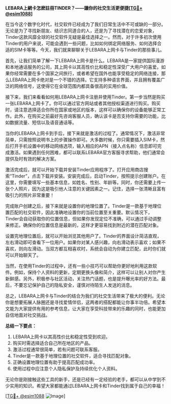 **LEBARA上網卡怎麽註冊TINDER？——讓你的社交生活更便捷[[TG💪+ @esim1088](https://t.me/s/esim1088)]**

在当今这个数字化时代，社交软件已经成为了我们日常生活中不可或缺的一部分。无论是为了寻找新朋友、结识志同道合的人，还是为了寻找潜在的恋爱对象，Tinder这款风靡全球的社交软件无疑是最佳选择之一。然而，对于许多初次使用Tinder的用户来说，可能会遇到一些问题，比如如何绑定网络服务、如何选择合适的SIM卡等等。今天，我们就来聊聊关于LEBARA上网卡与Tinder的那些事儿。

首先，让我们简单了解一下LEBARA上网卡是什么。LEBARA是一家提供国际漫游和本地通话服务的公司，其上网卡以其高性价比和稳定性深受广大用户的喜爱。如果你经常需要在多个国家之间旅行，或者希望在国外也能享受稳定的网络连接，那么LEBARA上网卡绝对是一个不错的选择。它支持多种语言界面，并且拥有覆盖广泛的网络信号，这使得它在全球范围内都具备很高的实用价值。

接下来，我们来看看如何用LEBARA上网卡注册并使用Tinder。第一步当然是购买一张LEBARA上网卡了。你可以通过官方网站或者其他授权渠道进行购买。购买时，请注意选择适合你所在国家或地区的版本，这样可以确保你的设备能够正常工作。此外，在购买之前最好先咨询客服人员，确认该卡是否支持你需要的功能，比如数据流量、短信以及语音通话等。

当你的LEBARA上网卡到手后，接下来就是激活的过程了。通常情况下，激活非常简单，只需按照说明书上的步骤操作即可。大多数时候，你只需要插入SIM卡，然后打开手机设置中的移动网络选项，输入相应的APN（接入点名称）信息即可完成激活。如果遇到任何困难，都可以联系LEBARA官方客服寻求帮助，他们通常会提供及时有效的解决方案。

激活完成后，就可以开始下载并安装Tinder应用程序了。打开应用商店搜索“Tinder”，点击下载并安装。安装完成后，启动Tinder，按照提示创建账户。在这里，你需要填写一些基本信息，如姓名、性别、年龄等。同时，你还需要上传一张个人照片，因为这是吸引他人注意的关键因素之一。记住，选择一张清晰且富有吸引力的照片非常重要！

完成账户创建之后，接下来就是设置你的地理位置了。Tinder是一款基于地理位置匹配的社交软件，因此准确地设置你的当前位置至关重要。默认情况下，Tinder会自动获取你的位置信息，但如果你发现定位不准确，可以通过手动调整来修正。确保你的位置信息是最新的，这样才更容易找到附近的潜在匹配对象。

设置完地理位置后，就可以开始浏览其他用户了。Tinder的界面设计简洁直观，左右滑动即可查看下一位用户。如果你对某人感兴趣，向右滑动表示喜欢；如果不喜欢，则向左滑动。当双方都互相喜欢时，系统会自动为你建立匹配，此时你们就可以开始聊天了。

当然，在使用Tinder的过程中，还有一些小技巧可以帮助你更好地利用这款软件。例如，保持个人资料的更新，定期更换头像和简介，这样可以让别人对你产生新鲜感。另外，积极参与社区活动，关注热门话题，也是提升曝光率的好方法。最后，不要忘记保护自己的隐私安全，谨慎对待陌生人发送的消息。

总之，LEBARA上网卡与Tinder的结合为我们的社交生活带来了极大的便利。无论你是想要拓展人脉圈还是寻找爱情伴侣，这两者的搭配都能让你事半功倍。希望本文能为大家提供有用的参考信息，让大家在享受科技带来的乐趣的同时，也能更加自信地面对社交挑战。

**总结一下要点：**
1. LEBARA上网卡以其高性价比和稳定性受到欢迎。
2. 购买时需选择适合自己所在地区的产品。
3. 激活过程通常很简单，若有问题可联系客服。
4. Tinder是一款基于地理位置的社交软件，适合寻找匹配对象。
5. 正确设置地理位置有助于提高匹配成功率。
6. 使用过程中应注意个人隐私保护及持续优化个人资料。

无论你是刚接触这些工具的新手，还是已经有一定经验的老手，都可以从中学到不少实用的知识。希望大家都能通过LEBARA上网卡和Tinder找到属于自己的幸福！ 

[[TG💪+ @esim1088](https://t.me/s/esim1088) ![Image](https://i.postimg.cc/4NQfJmqS/Snipaste-2025-05-13-00-14-12.png)]